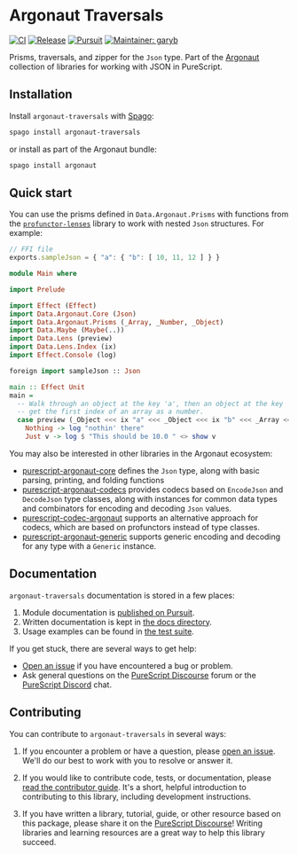 # Argonaut Traversals

[![CI](https://github.com/purescript-contrib/purescript-argonaut-traversals/workflows/CI/badge.svg?branch=main)](https://github.com/purescript-contrib/purescript-argonaut-traversals/actions?query=workflow%3ACI+branch%3Amain)
[![Release](http://img.shields.io/github/release/purescript-contrib/purescript-argonaut-traversals.svg)](https://github.com/purescript-contrib/purescript-argonaut-traversals/releases)
[![Pursuit](http://pursuit.purescript.org/packages/purescript-argonaut-traversals/badge)](http://pursuit.purescript.org/packages/purescript-argonaut-traversals)
[![Maintainer: garyb](https://img.shields.io/badge/maintainer-garyb-teal.svg)](http://github.com/garyb)

Prisms, traversals, and zipper for the `Json` type. Part of the [Argonaut](https://github.com/purescript-contrib/purescript-argonaut) collection of libraries for working with JSON in PureScript.

## Installation

Install `argonaut-traversals` with [Spago](https://github.com/purescript/spago):

```sh
spago install argonaut-traversals
```

or install as part of the Argonaut bundle:

```sh
spago install argonaut
```

## Quick start

You can use the prisms defined in `Data.Argonaut.Prisms` with functions from the [`profunctor-lenses`](https://github.com/purescript-contrib/purescript-profunctor-lenses) library to work with nested `Json` structures. For example:

```js
// FFI file
exports.sampleJson = { "a": { "b": [ 10, 11, 12 ] } }
```

```purs
module Main where

import Prelude

import Effect (Effect)
import Data.Argonaut.Core (Json)
import Data.Argonaut.Prisms (_Array, _Number, _Object)
import Data.Maybe (Maybe(..))
import Data.Lens (preview)
import Data.Lens.Index (ix)
import Effect.Console (log)

foreign import sampleJson :: Json

main :: Effect Unit
main =
  -- Walk through an object at the key 'a', then an object at the key 'b', then
  -- get the first index of an array as a number.
  case preview (_Object <<< ix "a" <<< _Object <<< ix "b" <<< _Array <<< ix 0 <<< _Number) sampleJson of
    Nothing -> log "nothin' there"
    Just v -> log $ "This should be 10.0 " <> show v
```

You may also be interested in other libraries in the Argonaut ecosystem:

- [purescript-argonaut-core](https://github.com/purescript-contrib/purescript-argonaut-core) defines the `Json` type, along with basic parsing, printing, and folding functions
- [purescript-argonaut-codecs](https://github.com/purescript-contrib/purescript-argonaut-codecs) provides codecs based on `EncodeJson` and `DecodeJson` type classes, along with instances for common data types and combinators for encoding and decoding `Json` values.
- [purescript-codec-argonaut](https://github.com/garyb/purescript-codec-argonaut) supports an alternative approach for codecs, which are based on profunctors instead of type classes.
- [purescript-argonaut-generic](https://github.com/purescript-contrib/purescript-argonaut-generic) supports generic encoding and decoding for any type with a `Generic` instance.

## Documentation

`argonaut-traversals` documentation is stored in a few places:

1. Module documentation is [published on Pursuit](https://pursuit.purescript.org/packages/purescript-argonaut-traversals).
2. Written documentation is kept in [the docs directory](./docs).
3. Usage examples can be found in [the test suite](./test).

If you get stuck, there are several ways to get help:

- [Open an issue](https://github.com/purescript-contrib/purescript-argonaut-traversals/issues) if you have encountered a bug or problem.
- Ask general questions on the [PureScript Discourse](https://discourse.purescript.org) forum or the [PureScript Discord](https://purescript.org/chat) chat.

## Contributing

You can contribute to `argonaut-traversals` in several ways:

1. If you encounter a problem or have a question, please [open an issue](https://github.com/purescript-contrib/purescript-argonaut-traversals/issues). We'll do our best to work with you to resolve or answer it.

2. If you would like to contribute code, tests, or documentation, please [read the contributor guide](./CONTRIBUTING.md). It's a short, helpful introduction to contributing to this library, including development instructions.

3. If you have written a library, tutorial, guide, or other resource based on this package, please share it on the [PureScript Discourse](https://discourse.purescript.org)! Writing libraries and learning resources are a great way to help this library succeed.
